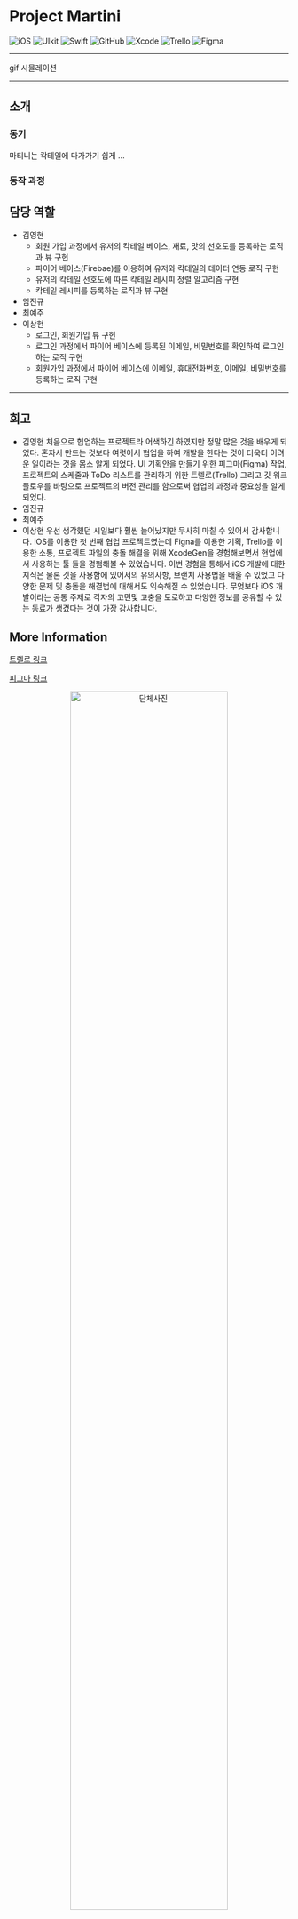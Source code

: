 # Project Martini

![iOS](https://img.shields.io/badge/-000000?style=flat&logo=ios)  ![UIkit](https://img.shields.io/badge/UIkit-000000?style=flat&logo=UIkit) ![Swift](https://img.shields.io/badge/Swift-000000?style=flat&logo=Swift)   ![GitHub](https://img.shields.io/badge/-GitHub-181717?style=flat-square&logo=github)    ![Xcode](https://img.shields.io/badge/-Xcode-000000?style=flat-square&logo=Xcode) ![Trello](https://img.shields.io/badge/-Trello-000000?style=flat&logo=Trello) ![Figma](https://img.shields.io/badge/-Figma-000000?style=flat&logo=Figma)


---

gif 시뮬레이션

---

## 소개

### 동기

마티니는 칵테일에 다가가기 쉽게 ...

### 동작 과정



## 담당 역할

- 김영현
  - 회원 가입 과정에서 유저의 칵테일 베이스, 재료, 맛의 선호도를 등록하는 로직과 뷰 구현
  - 파이어 베이스(Firebae)를 이용하여 유저와 칵테일의 데이터 연동 로직 구현
  - 유저의 칵테일 선호도에 따른 칵테일 레시피 정렬 알고리즘 구현
  - 칵테일 레시피를 등록하는 로직과 뷰 구현
- 임진규
- 최예주
- 이상현
  - 로그인, 회원가입 뷰 구현
  - 로그인 과정에서 파이어 베이스에 등록된 이메일, 비밀번호를 확인하여 로그인하는 로직 구현
  - 회원가입 과정에서 파이어 베이스에 이메일, 휴대전화번호, 이메일, 비밀번호를 등록하는 로직 구현 
---
## 회고

- 김영현
    처음으로 협업하는 프로젝트라 어색하긴 하였지만 정말 많은 것을 배우게 되었다. 혼자서 만드는 것보다 여럿이서 협업을 하여 개발을 한다는 것이 더욱더 어려운 일이라는 것을 몸소 알게 되었다. UI 기획안을 만들기 위한 피그마(Figma) 작업, 프로젝트의 스케줄과 ToDo 리스트를 관리하기 위한 트렐로(Trello) 그리고 깃 워크플로우를 바탕으로 프로젝트의 버전 관리를 함으로써 협업의 과정과 중요성을 알게 되었다.
- 임진규
- 최예주
- 이상현
  우선 생각했던 시일보다 훨씬 늘어났지만 무사히 마칠 수 있어서 감사합니다.
  iOS를 이용한 첫 번째 협업 프로젝트였는데  Figna를 이용한 기획, Trello를 이용한 소통, 프로젝트 파일의 충돌 해결을 위해 XcodeGen을 경험해보면서 현업에서 사용하는 툴 들을 경험해볼 수 있었습니다.
  이번 경험을 통해서 iOS 개발에 대한 지식은 물론 깃을 사용함에 있어서의 유의사항, 브랜치 사용법을 배울 수 있었고 다양한 문제 및 충돌을 해결법에 대해서도 익숙해질 수 있었습니다.
  무엇보다 iOS 개발이라는 공통 주제로 각자의 고민및 고충을 토로하고 다양한 정보를 공유할 수 있는 동료가 생겼다는 것이 가장 감사합니다.

## More Information

[트렐로 링크](https://trello.com/b/qcapcQKI "트렐로")

[피그마 링크](https://www.figma.com/file/Re7BHjB9KWIdsmY3EFdwzt/Project-Martini?node-id=0%3A1)

<p align="center">
<img src="https://user-images.githubusercontent.com/80687913/135737067-38d682c7-4454-42f9-b703-14337cbdd313.jpeg" alt="단체사진" width="75%">
</p>
